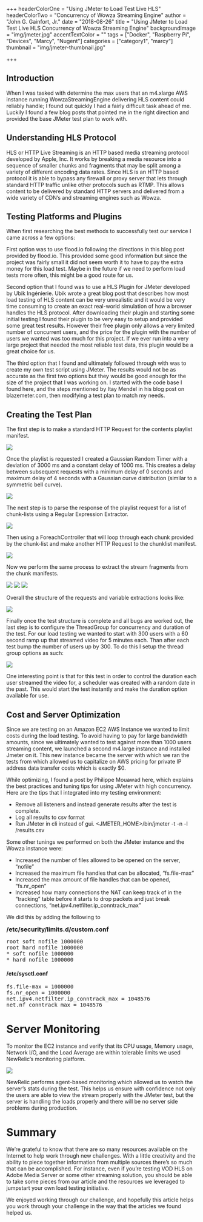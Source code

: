 +++
headerColorOne = "Using JMeter to Load Test Live HLS"
headerColorTwo = "Concurrency of Wowza Streaming Engine"
author = "John G. Gainfort, Jr."
date = "2018-08-26"
title = "Using JMeter to Load Test Live HLS Concurrency of Wowza Streaming Engine"
backgroundImage = "img/jmeter.jpg"
accentTextColor = ""
tags = ["Docker", "Raspberry Pi", "Devices", "Marcy", "Nugent"]
categories = ["category1", "marcy"]
thumbnail = "img/jmeter-thumbnail.jpg"

+++

## Introduction 

When I was tasked with determine the max users that an m4.xlarge AWS instance running WowzaStreamingEngine delivering HLS content could reliably handle; I found out quickly I had a fairly difficult task ahead of me. Luckily I found a few blog posts that pointed me in the right direction and provided the base JMeter test plan to work with.

## Understanding HLS Protocol

HLS or HTTP Live Streaming is an HTTP based media streaming protocol developed by Apple, Inc. It works by breaking a media resource into a sequence of smaller chunks and fragments that may be split among a variety of different encoding data rates. Since HLS is an HTTP based protocol it is able to bypass any firewall or proxy server that lets through standard HTTP traffic unlike other protocols such as RTMP. This allows content to be delivered by standard HTTP servers and delivered from a wide variety of CDN’s and streaming engines such as Wowza.

## Testing Platforms and Plugins

When first researching the best methods to successfully test our service I came across a few options:  

First option was to use flood.io following the directions in this blog post provided by flood.io. This provided some good information but since the project was fairly small it did not seem worth it to have to pay the extra money for this load test. Maybe in the future if we need to perform load tests more often, this might be a good route for us.

Second option that I found was to use a HLS Plugin for JMeter developed by Ubik Ingénierie. Ubik wrote a great blog post that describes how most load testing of HLS content can be very unrealistic and it would be very time consuming to create an exact real-world simulation of how a browser handles the HLS protocol. After downloading their plugin and starting some initial testing I found their plugin to be very easy to setup and provided some great test results. However their free plugin only allows a very limited number of concurrent users, and the price for the plugin with the number of users we wanted was too much for this project. If we ever run into a very large project that needed the most reliable test data, this plugin would be a great choice for us.

The third option that I found and ultimately followed through with was to create my own test script using JMeter. The results would not be as accurate as the first two options but they would be good enough for the size of the project that I was working on. I started with the code base I found here, and the steps mentioned by Itay Mendel in his blog post on blazemeter.com, then modifying a test plan to match my needs.

## Creating the Test Plan

The first step is to make a standard HTTP Request for the contents playlist manifest.

![](/img/blog-content/playlist-request.png)

Once the playlist is requested I created a Gaussian Random Timer with a deviation of 3000 ms and a constant delay of 1000 ms. This creates a delay between subsequent requests with a minimum delay of 0 seconds and maximum delay of 4 seconds with a Gaussian curve distribution (similar to a symmetric bell curve).

![](/img/blog-content/random-timer.png)

The next step is to parse the response of the playlist request for a list of chunk-lists using a Regular Expression Extractor.

![](/img/blog-content/regex-extractor.png)

Then using a ForeachController that will loop through each chunk provided by the chunk-list and make another HTTP Request to the chunklist manifest.

![](/img/blog-content/chunk-request.png)

Now we perform the same process to extract the stream fragments from the chunk manifests.

![](/img/blog-content/streams_extraction.png)
![](/img/blog-content/stream_loop.png)
![](/img/blog-content/stream_request.png)

Overall the structure of the requests and variable extractions looks like:

![](/img/blog-content/structure.png)

Finally once the test structure is complete and all bugs are worked out, the last step is to configure the ThreadGroup for concurrency and duration of the test. For our load testing we wanted to start with 300 users with a 60 second ramp up that streamed video for 5 minutes each. Than after each test bump the number of users up by 300. To do this I setup the thread group options as such:

![](/img/blog-content/thread_group.png)

One interesting point is that for this test in order to control the duration each user streamed the video for, a scheduler was created with a random date in the past. This would start the test  instantly and make the duration option available for use.

## Cost and Server Optimization

Since we are testing on an Amazon EC2 AWS Instance we wanted to limit costs during the load testing. To avoid having to pay for large bandwidth amounts, since we ultimately wanted to test against more than 1000 users streaming content, we launched a second m4.large instance and installed Jmeter on it. This new instance became the server with which we ran the tests from which allowed us to capitalize on AWS pricing for private IP address data transfer costs which is exactly $0.

While optimizing, I found a post by Philippe Mouawad here, which explains the best practices and tuning tips for using JMeter with high concurrency. Here are the tips that I integrated into my testing environment:  

*  Remove all listeners and instead generate results after the test is complete.  
*  Log all results to csv format  
*  Run JMeter in cli instead of gui. <JMETER_HOME>/bin/jmeter -t <Path to Test Plan>  -n -l <path to results>/results.csv  

Some other tunings we performed on both the JMeter instance and the Wowza instance were:  

*  Increased the number of files allowed to be opened on the server, “nofile”  
*  Increased the maximum file handles that can be allocated, “fs.file-max”  
*  Increased the max amount of file handles that can be opened, “fs.nr_open”  
*  Increased how many connections the NAT can keep track of in the “tracking” table before it starts to drop packets and just break connections, “net.ipv4.netfilter.ip_conntrack_max”  


We did this by adding the following to  

<span style="font-weight:bold; font-size:16px;">/etc/security/limits.d/custom.conf</span>
<pre id="crayon-55d20ae6793fd291098330-1" class="crayon-line"><span class="crayon-e">root </span><span class="crayon-e">soft </span><span class="crayon-i">nofile</span> <span class="crayon-cn">1000000
</span><span class="crayon-e">root </span><span class="crayon-e">hard </span><span class="crayon-i">nofile</span> <span class="crayon-cn">1000000
</span><span class="crayon-o">*</span> <span class="crayon-e">soft </span><span class="crayon-i">nofile</span> <span class="crayon-cn">1000000
</span><span class="crayon-o">*</span> <span class="crayon-e">hard </span><span class="crayon-i">nofile</span> <span class="crayon-cn">1000000</span></pre>


#### /etc/sysctl.conf
<pre id="crayon-55d20ae679408461069956-1" class="crayon-line"><span class="crayon-v">fs</span><span class="crayon-sy">.</span><span class="crayon-v">file</span><span class="crayon-o">-</span><span class="crayon-v">max</span> <span class="crayon-o">=</span> <span class="crayon-cn">1000000
</span><span class="crayon-v">fs</span><span class="crayon-sy">.</span><span class="crayon-v">nr_open</span> <span class="crayon-o">=</span> <span class="crayon-cn">1000000</span><span class="crayon-h">&nbsp;&nbsp;&nbsp;&nbsp;&nbsp;&nbsp;
</span><span class="crayon-v">net</span><span class="crayon-sy">.</span><span class="crayon-v">ipv4</span><span class="crayon-sy">.</span><span class="crayon-v">netfilter</span><span class="crayon-sy">.</span><span class="crayon-v">ip_conntrack_max</span> <span class="crayon-o">=</span> <span class="crayon-cn">1048576
</span><span class="crayon-v">net</span><span class="crayon-sy">.</span><span class="crayon-v">nf_conntrack_max</span> <span class="crayon-o">=</span> <span class="crayon-cn">1048576</span></pre>

#  Server Monitoring

To monitor the EC2 instance and verify that its CPU usage, Memory usage, Network I/O, and the Load Average are within tolerable limits we used NewRelic’s monitoring platform.  

![](/img/blog-content/new_relic.png)

NewRelic performs agent-based monitoring which allowed us to watch the server’s stats during the test. This helps us ensure with confidence not only the users are able to view the stream properly with the JMeter test, but the server is handling the loads properly and there will be no server side problems during production.

# Summary 

We’re grateful to know that there are so many resources available on the Internet to help work through new challenges. With a little creativity and the ability to piece together information from multiple sources there’s so much that can be accomplished. For instance, even if you’re testing VOD HLS on Adobe Media Server or some other streaming solution, you should be able to take some pieces from our article and the resources we leveraged to jumpstart your own load testing initiative.

We enjoyed working through our challenge, and hopefully this article helps you work through your challenge in the way that the articles we found helped us.